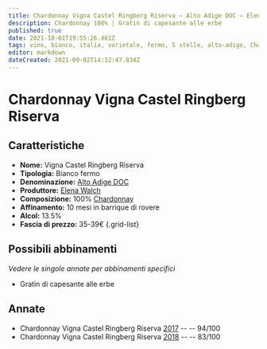 ```yaml
---
title: Chardonnay Vigna Castel Ringberg Riserva – Alto Adige DOC – Elena Walch – Alto-Adige (IT) – 35-39€ – 2★-5★
description: Chardonnay 100% | Gratin di capesante alle erbe
published: true
date: 2021-10-01T19:55:26.461Z
tags: vino, bianco, italia, varietale, fermo, 5 stelle, alto-adige, Chardonnay, Gratin di capesante alle erbe, 35-39€
editor: markdown
dateCreated: 2021-09-02T14:32:47.834Z
---
```


# Chardonnay Vigna Castel Ringberg Riserva

## Caratteristiche
- **Nome:** Vigna Castel Ringberg Riserva
- **Tipologia:** Bianco fermo 
- **Denominazione:** [Alto Adige DOC](/denominazioni/Italia/Alto-Adige/DOC/Alto-Adige)
- **Produttore:** [Elena Walch](/produttori/Italia/Alto-Adige/Elena-Walch) 
- **Composizione:** 100% [Chardonnay](/vitigni/Francia/bacca-bianca/Chardonnay)
- **Affinamento:** 10 mesi in barrique di rovere
- **Alcol:** 13.5%
- **Fascia di prezzo:** 35-39€
{.grid-list}




## Possibili abbinamenti
*Vedere le singole annate per abbinamenti specifici*

- Gratin di capesante alle erbe

## Annate
- Chardonnay Vigna Castel Ringberg Riserva [2017](/vini/Italia/Alto-Adige/Elena-Walch/Chardonnay-Vigna-Castel-Ringberg-Riserva/2017) -- <span class="star-5"></span> -- 94/100
- Chardonnay Vigna Castel Ringberg Riserva [2018](/vini/Italia/Alto-Adige/Elena-Walch/Chardonnay-Vigna-Castel-Ringberg-Riserva/2018) -- <span class="star-2"></span> -- 83/100

